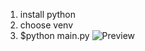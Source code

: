 1. install python
2. choose venv
3. $python main.py
![Preview](https://github.com/user-attachments/assets/29801505-1bcf-44f7-aa67-1442d9e7b7f0)
